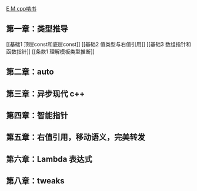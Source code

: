 [E M cpp啃书](https://space.bilibili.com/218427631/channel/seriesdetail?sid=3726019)
## 第一章：类型推导
[[基础1 顶层const和底层const]]
[[基础2 值类型与右值引用]]
[[基础3 数组指针和函数指针]]
[[条款1 理解模板类型推断]]
## 第二章：auto
## 第三章：异步现代 c++
## 第四章：智能指针
## 第五章：右值引用，移动语义，完美转发
## 第六章：Lambda 表达式
## 第八章：tweaks




